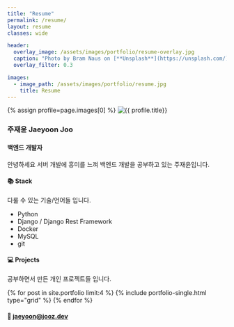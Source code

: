 ```yaml
---
title: "Resume"
permalink: /resume/
layout: resume
classes: wide

header:
  overlay_image: /assets/images/portfolio/resume-overlay.jpg
  caption: "Photo by Bram Naus on [**Unsplash**](https://unsplash.com/)"
  overlay_filter: 0.3

images:
  - image_path: /assets/images/portfolio/resume.jpg
    title: Resume
---
```


<div>
    {% assign profile=page.images[0] %}
    <img class="resume-profile" src="{{ profile.image_path }}" alt="{{ profile.title}}"/>
</div>

### 주재윤 Jaeyoon Joo

#### 백엔드 개발자

안녕하세요 서버 개발에 흥미를 느껴 백엔드 개발을 공부하고 있는 주재윤입니다.

#### 📚 Stack

다룰 수 있는 기술/언어들 입니다.

- Python
- Django / Django Rest Framework
- Docker
- MySQL
- git

#### 💻 Projects

공부하면서 만든 개인 프로젝트들 입니다.

<div class="resume-projects">
  {% for post in site.portfolio limit:4 %}
    {% include portfolio-single.html type="grid" %}
  {% endfor %}
</div>

#### 📧 jaeyoon@jooz.dev
